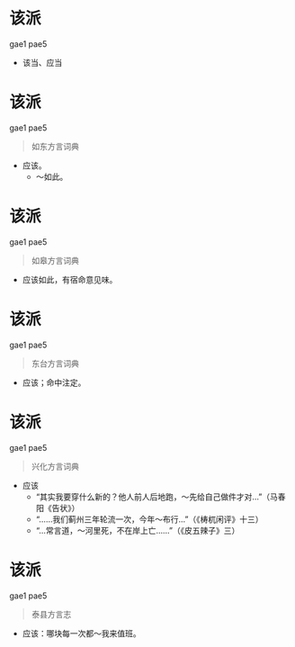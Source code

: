 # 该派
gae1 pae5
- 该当、应当

# 该派
gae1 pae5
> 如东方言词典
- 应该。
  - ～如此。

# 该派
gae1 pae5
> 如皋方言词典
- 应该如此，有宿命意见味。

# 该派
gae1 pae5
> 东台方言词典
- 应该；命中注定。

# 该派
gae1 pae5
> 兴化方言词典
- 应该
  - “其实我要穿什么新的？他人前人后地跑，～先给自己做件才对…”（马春阳《告状》）
  - “……我们蓟州三年轮流一次，今年～布行…”（《梼杌闲评》十三）
  - “…常言道，～河里死，不在岸上亡……”（《皮五辣子》三）

# 该派
gae1 pae5
> 泰县方言志
- 应该：哪块每一次都～我来值班。
